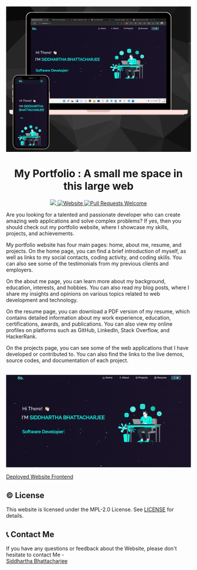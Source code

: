 <p align="center">
  <a href="https://team-allies-gen-ai-rush2023-tl7z.vercel.app/">
    <img alt = "Img1" src = "./Images/img1.png">
  </a>
</p>
<h1 align="center" >My Portfolio : A small me space in this large web</h1>
<p align="center">
  <a href="LICENSE.txt">
  <img src="https://img.shields.io/badge/license-MPL 2.0-blue.svg">
  </a>
  <a href="https://siddhartha-dxsy6v6sb-siddharthabhattacharjee.vercel.app">
    <img alt="Website" src="https://img.shields.io/badge/-website-blue">
  </a>
  <a href="http://makeapullrequest.com">
    <img alt="Pull Requests Welcome" src="https://img.shields.io/badge/PRs-welcome-brightgreen.svg?style=flat">
  </a>
  
</p>

Are you looking for a talented and passionate developer who can create amazing web applications and solve complex problems? If yes, then you should check out my portfolio website, where I showcase my skills, projects, and achievements.

My portfolio website has four main pages: home, about me, resume, and projects. On the home page, you can find a brief introduction of myself, as well as links to my social contacts, coding activity, and coding skills. You can also see some of the testimonials from my previous clients and employers.

On the about me page, you can learn more about my background, education, interests, and hobbies. You can also read my blog posts, where I share my insights and opinions on various topics related to web development and technology.

On the resume page, you can download a PDF version of my resume, which contains detailed information about my work experience, education, certifications, awards, and publications. You can also view my online profiles on platforms such as GitHub, LinkedIn, Stack Overflow, and HackerRank.

On the projects page, you can see some of the web applications that I have developed or contributed to. You can also find the links to the live demos, source codes, and documentation of each project. 

<br>
<img alt = "Img0" src = "./Images/img0.png">
<br>

<a href="https://team-allies-gen-ai-rush2023-tl7z.vercel.app/">Deployed Website Frontend</a>    


## ©️ License
This website is licensed under the MPL-2.0 License. See <a href="LICENSE.txt">LICENSE</a> for details.


## 📞 Contact Me
If you have any questions or feedback about the Website, please don't hesitate to contact Me - 
<br>
<a href="https://linktr.ee/SiddharthaBhattacharjee"> Siddhartha Bhattacharjee </a> <br>






